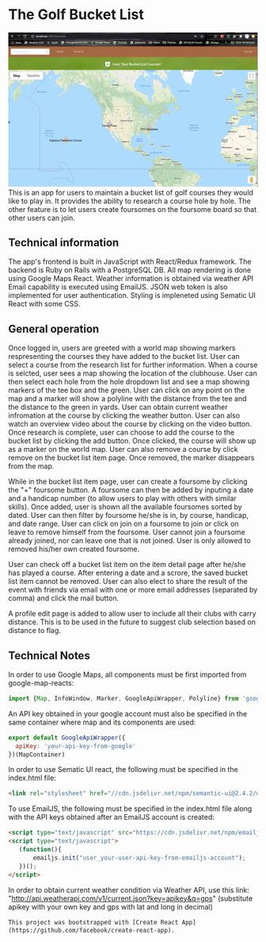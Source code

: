 # The Golf Bucket List
![alt text](https://github.com/LukGit/mod5-golf-bucket-list-client/blob/master/src/img/Golf_Bucket_screenshot.png?raw=true)
This is an app for users to maintain a bucket list of golf courses they would like to play in. It provides the ability to research a course hole by hole. The other feature is to let users create foursomes on the foursome board so that other users can join. 

## Technical information

The app's frontend is built in JavaScript with React/Redux framework. The backend is Ruby on Rails with a PostgreSQL DB. All map rendering is done using Google Maps React. Weather information is obtained via weather API Email capability is executed using EmailJS. JSON web token is also implemented for user authentication. Styling is impleneted using Sematic UI React with some CSS. 

## General operation

Once logged in, users are greeted with a world map showing markers respresenting the courses they have added to the bucket list. User can select a course from the research list for further information. When a course is selcted, user sees a map showing the location of the clubhouse. User can then select each hole from the hole dropdown list and see a map showing markers of the tee box and the green. User can click on any point on the map and a marker will show a polyline with the distance from the tee and the distance to the green in yards. User can obtain current weather infromation at the course by clicking the weather button. User can also watch an overview video about the course by clicking on the video button. Once research is complete, user can choose to add the course to the bucket list by clicking the add button. Once clicked, the course will show up as a marker on the world map. User can also remove a course by click remove on the bucket list item page. Once removed, the marker disappears from the map. 

While in the bucket list item page, user can create a foursome by clicking the "+" foursome button. A foursome can then be added by inputing a date and a handicap number (to allow users to play with others with similar skills). Once added, user is shown all the available foursomes sorted by dated. User can then filter by foursome he/she is in, by course, handicap, and date range. User can click on join on a foursome to join or click on leave to remove himself from the foursome. User cannot join a foursome already joined, nor can leave one that is not joined. User is only allowed to removed his/her own created foursome. 

User can check off a bucket list item on the item detail page after he/she has played a course. After entering a date and a scrore, the saved bucket list item cannot be removed. User can also elect to share the result of the event with friends via email with one or more email addresses (separated by comma) and click the mail button. 

A profile edit page is added to allow user to include all their clubs with carry distance. This is to be used in the future to suggest club selection based on distance to flag.

## Technical Notes

In order to use Google Maps, all components must be first imported from google-map-reacts: 

```javascript
import {Map, InfoWindow, Marker, GoogleApiWrapper, Polyline} from 'google-maps-react';
```
An API key obtained in your google account must also be specified in the same container where map and its components are used:
```javascript
export default GoogleApiWrapper({
  apiKey: 'your-api-key-from-google'
})(MapContainer)
```
In order to use Sematic UI react, the following must be specified in the index.html file:
```html
<link rel="stylesheet" href="//cdn.jsdelivr.net/npm/semantic-ui@2.4.2/dist/semantic.min.css" />
```
To use EmailJS, the following must be specified in the index.html file along with the API keys obtained after an EmailJS account is created:
```html
<script type="text/javascript" src="https://cdn.jsdelivr.net/npm/emailjs-com@2.3.2/dist/email.min.js"></script>
<script type="text/javascript">
   (function(){
       emailjs.init("user_your-user-api-key-from-emailjs-account");
   })();
</script>
```
In order to obtain current weather condition via Weather API, use this link: "http://api.weatherapi.com/v1/current.json?key=apikey&q=gps" (substitute apikey with your own key and gps with lat and long in decimal)
```
This project was bootstrapped with [Create React App](https://github.com/facebook/create-react-app).
